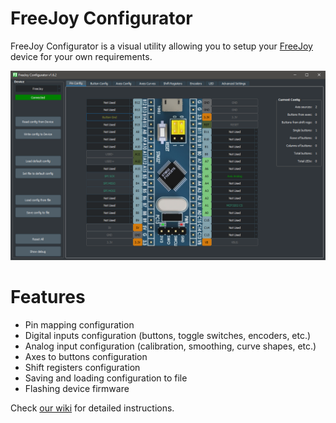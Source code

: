 # FreeJoy Configurator

FreeJoy Configurator is a visual utility allowing you to setup your [FreeJoy](https://github.com/vostrenkov/FreeJoy) device for your own requirements.

![](https://github.com/FreeJoy-Team/FreeJoyConfiguratorQt/blob/master/Images/main.png)

# Features

* Pin mapping configuration
* Digital inputs configuration (buttons, toggle switches, encoders, etc.)
* Analog input configuration (calibration, smoothing, curve shapes, etc.)
* Axes to buttons configuration
* Shift registers configuration
* Saving and loading configuration to file
* Flashing device firmware

Check [our wiki](https://github.com/FreeJoy-Team/FreeJoyWiki) for detailed instructions.
